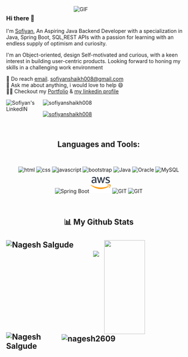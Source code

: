   <img align="right" alt="GIF" src="https://user-images.githubusercontent.com/75193540/156818786-1dc5df82-3864-4628-a77d-c34f8c6ceeeb.gif" width="320px" />

### Hi there 👋

I'm [Sofiyan](https://github.com/sofiyanshaikh008), An Aspiring Java Backend Developer with a specialization in Java, Spring Boot, SQL,REST APIs with a passion for learning with an endless supply of optimism and curiosity.


I'm an Object-oriented, design Self-motivated and curious, with a keen interest in building user-centric products. Looking forward to honing my skills in a challenging work environment<br/>


  💼 Do reach [email](mailto:sofiyanshaikh008@gmail.com). sofiyanshaikh008@gmail.com <br/>
  💬 Ask me about anything, i would love to help 😄 <br/>
  👨‍💻 Checkout my [Portfolio](https://sofiyanshaikh008.github.io/) & [my linkedin profile](https://www.linkedin.com/in/sofiyan-shaikh-30b48319a/) <br/>
  



<a href="https://www.linkedin.com/in/sofiyan-shaikh-30b48319a/">
  <img align="left" alt="Sofiyan's LinkedIN" width="100px" src="https://cdn.icon-icons.com/icons2/2530/PNG/512/linkedin_button_icon_151847.png" />
</a>
<p align="left"> <img src="https://komarev.com/ghpvc/?username=sofiyanshaikh008&label=Profile%20views&color=0e75b6&style=flat" alt="sofiyanshaikh008" /> </p>

<p align="left"> <a href="https://github.com/ryo-ma/github-profile-trophy"><img src="https://github-profile-trophy.vercel.app/?username=sofiyanshaikh008" alt="sofiyanshaikh008" /></a> </p>

<br />

<span><h2 align="center">Languages and Tools:</h2>
  <br>
  <p align="center">
      <img src="https://www.vectorlogo.zone/logos/w3_html5/w3_html5-icon.svg" alt="html" width="55" height="55"/>
      <img src="https://www.vectorlogo.zone/logos/w3_css/w3_css-icon.svg" alt="css" width="55" height="55"/>
      <img src="https://www.svgrepo.com/show/303206/javascript-logo.svg" alt="javascript" width="55" height="55"/>
      <img src="https://upload.wikimedia.org/wikipedia/commons/b/b2/Bootstrap_logo.svg" alt="bootstrap" width="55" height="55"/>
      <img src="https://www.svgrepo.com/show/184143/java.svg" alt="Java" height="55"/>
      <img src="https://www.svgrepo.com/show/355152/oracle.svg" alt="Oracle"  height="55"/>
      <img src="https://www.svgrepo.com/show/354099/mysql.svg" alt="MySQL"  height="55"/>
      <img src="https://www.vectorlogo.zone/logos/springio/springio-icon.svg" alt="Spring Boot" width="55" height="55"/>
      <img src="https://raw.githubusercontent.com/devicons/devicon/master/icons/amazonwebservices/amazonwebservices-original-wordmark.svg" alt="AWS"  height="55"/>
      <img src="https://www.vectorlogo.zone/logos/git-scm/git-scm-icon.svg" alt="GIT" width="55" height="55" marginleft="15"/>
      <img src="https://www.svgrepo.com/show/354048/material-ui.svg" alt="GIT" width="55" height="55" marginleft="15"/>
</p></span>

<br/>


<h2 align="center">📊 My Github Stats<h2>
<div>
  <img align="left" src="https://github-readme-streak-stats.herokuapp.com/?user=sofiyanshaikh008&theme=default" alt="Nagesh Salgude" height="250px" width="47%" />
  <img align="right" src="https://github-readme-stats.vercel.app/api?username=sofiyanshaikh008&show_icons=true&theme=default" height="255px" width="47%"/>
<div>
  </br>
  
  
  
  <div>
  <img align="left" src="https://github-readme-stats.vercel.app/api/top-langs/?username=sofiyanshaikh008&theme=default&langs_count=8" alt="Nagesh Salgude" height="230px" width="25%" />
  <img img align="right" src="https://github-profile-summary-cards.vercel.app/api/cards/profile-details?username=sofiyanshaikh008&theme=default" alt="nagesh2609" height="220px" width="70%"/>
  

<div>

  
 <img  src="https://raw.githubusercontent.com/Trilokia/Trilokia/379277808c61ef204768a61bbc5d25bc7798ccf1/bottom_header.svg" />


